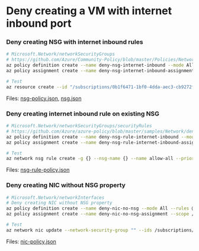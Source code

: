 # Deny creating a VM with internet inbound port

### Deny creating NSG with internet inbound rules

```sh
# Microsoft.Network/networkSecurityGroups
# https://github.com/Azure/Community-Policy/blob/master/Policies/Network/block-nsg-creations-updates/azurepolicy.rules.json
az policy definition create --name deny-nsg-internet-inbound --mode All --rules @nsg-policy.json
az policy assignment create --name deny-nsg-internet-inbound-assignment --scope /subscriptions/0b1f6471-1bf0-4dda-aec3-cb9272f09590 --policy deny-nsg-internet-inbound

# Test
az resource create --id "/subscriptions/0b1f6471-1bf0-4dda-aec3-cb9272f09590/resourceGroups/{}/providers/Microsoft.Network/networkSecurityGroups/{}" --location eastasia --properties @nsg.json
```

Files: [nsg-policy.json](nsg-policy.json), [nsg.json](nsg.json)

### Deny creating internet inbound rule on existing NSG

```sh
# Microsoft.Network/networkSecurityGroups/securityRules
# https://github.com/Azure/azure-policy/blob/master/samples/Network/deny-nsg-inbound-allow-all/azurepolicy.json
az policy definition create --name deny-nsg-rule-internet-inbound --mode All --rules @nsg-rule-policy.json
az policy assignment create --name deny-nsg-rule-internet-inbound-assignment --scope /subscriptions/0b1f6471-1bf0-4dda-aec3-cb9272f09590 --policy deny-nsg-rule-internet-inbound

# Test
az network nsg rule create -g {} --nsg-name {} --name allow-all --priority 100 --direction Inbound --source-address-prefixes "*" --destination-port-ranges 22
```

Files: [nsg-rule-policy.json](nsg-rule-policy.json)

### Deny creating NIC without NSG property

```sh
# Microsoft.Network/networkInterfaces
# Deny creating NIC without NSG property
az policy definition create --name deny-nic-no-nsg --mode All --rules @nic-policy.json
az policy assignment create --name deny-nic-no-nsg-assignment --scope /subscriptions/0b1f6471-1bf0-4dda-aec3-cb9272f09590 --policy deny-nic-no-nsg

# Test
az network nic update --network-security-group "" --ids /subscriptions/0b1f6471-1bf0-4dda-aec3-cb9272f09590/resourceGroups/{}/providers/Microsoft.Network/networkInterfaces/{}
```

Files: [nic-policy.json](nic-policy.json)
